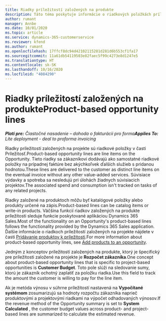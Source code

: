 ```yaml
---
title: Riadky príležitostí založených na produkte
description: Táto téma poskytuje informácie o riadkových položkách príležitostí založených na produktoch v Project Operations.
author: rumant
manager: Annbe
ms.date: 10/01/2020
ms.topic: article
ms.service: dynamics-365-customerservice
ms.reviewer: kfend
ms.author: rumant
ms.openlocfilehash: 17ffcf8dc94d42102115281d281d6b553cf1fa17
ms.sourcegitcommit: 11a61db54119503e82faec5f99c4273e8d1247e5
ms.translationtype: HT
ms.contentlocale: sk-SK
ms.lasthandoff: 10/16/2020
ms.locfileid: "4084290"
---
```

# <a name="product-based-opportunity-lines"></a><span data-ttu-id="28167-103">Riadky príležitostí založených na produkte</span><span class="sxs-lookup"><span data-stu-id="28167-103">Product-based opportunity lines</span></span>

<span data-ttu-id="28167-104">_**Platí pre:** Čiastočné nasadenie – dohoda o fakturácii pro forma_</span><span class="sxs-lookup"><span data-stu-id="28167-104">_**Applies To:** Lite deployment - deal to proforma invoicing_</span></span>

<span data-ttu-id="28167-105">Riadky príležitostí založených na projekte sú riadkové položky v časti Príležitosť.</span><span class="sxs-lookup"><span data-stu-id="28167-105">Product-based opportunity lines are line items on the Opportunity.</span></span> <span data-ttu-id="28167-106">Tieto riadky sa zákazníkovi dodávajú ako samostatné riadkové položky na prípadnej faktúre bez akýchkoľvek ďalších služieb s pridanou hodnotou.</span><span class="sxs-lookup"><span data-stu-id="28167-106">These lines are delivered to the customer as distinct line items on the eventual invoice without any other value-added services.</span></span> <span data-ttu-id="28167-107">Súvisiace výdavky a spotreba sa nesledujú pri úlohách žiadnych súvisiacich projektov.</span><span class="sxs-lookup"><span data-stu-id="28167-107">The associated spend and consumption isn't tracked on tasks of any related projects.</span></span>

<span data-ttu-id="28167-108">Riadky založené na produktoch môžu byť katalógové položky alebo produkty určené na zápis.</span><span class="sxs-lookup"><span data-stu-id="28167-108">Product-based lines can be catalog items or write-in products.</span></span> <span data-ttu-id="28167-109">Väčšina funkcií riadkov založených na produkte príležitosti sleduje funkcie poskytované aplikáciou Dynamics 365 Sales.</span><span class="sxs-lookup"><span data-stu-id="28167-109">Most of the functionality on an Opportunity's product-based lines follows the functionality provided by the Dynamics 365 Sales application.</span></span> <span data-ttu-id="28167-110">Ďalšie informácie o riadkoch príležitostí založených na projekte nájdete v časti [Pridávanie produktov k príležitosti](https://docs.microsoft.com/dynamics365/sales-enterprise/add-products-opportunity).</span><span class="sxs-lookup"><span data-stu-id="28167-110">For more information about product-based opportunity lines, see [Add products to an opportunity](https://docs.microsoft.com/dynamics365/sales-enterprise/add-products-opportunity).</span></span>

<span data-ttu-id="28167-111">Jedným z konceptov príležitostí založených na produkte, ktorý je špecifický pre príležitosti založené na projekte je **Rozpočet zákazníka**.</span><span class="sxs-lookup"><span data-stu-id="28167-111">One concept about product-based opportunity lines that is specific to project-based opportunities is **Customer Budget**.</span></span> <span data-ttu-id="28167-112">Toto pole slúži na sledovanie sumy, ktorú je zákazník ochotný zaplatiť za položku riadka.</span><span class="sxs-lookup"><span data-stu-id="28167-112">Use this field to track the amount the customer is willing to pay for the line item.</span></span>

<span data-ttu-id="28167-113">Ak je metóda výnosu v súhrne príležitostí nastavená na **Vypočítané systémom** zosumarizujú sa hodnoty rozpočtu zákazníka naprieč produktovými a projektovými riadkami na výpočet odhadovaných výnosov.</span><span class="sxs-lookup"><span data-stu-id="28167-113">If the revenue method of the Opportunity summary is set to **System Calculated** , the customer budget values across product- and project-based lines are summarized to calculate the estimated revenue.</span></span>
